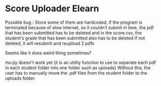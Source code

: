 # Score Uploader Elearn

Possible bug : 
Since some of them are hardcoded, if the program is terminated because of slow internet, so it couldn't submit in time, the pdf that has been submitted has to be deleted and 
in the score.csv, the student's grade that has been submitted also has to be deleted
if not deleted, it will resubmit and reupload 2 pdfs

Seems like it does weird thing sometimes?

mv.py doesn't work yet (it is an utility function to use to separate each pdf in each student folder into one folder such as uploads)
Without this, the user has to manually move the .pdf files from the student folder to the uploads folder.